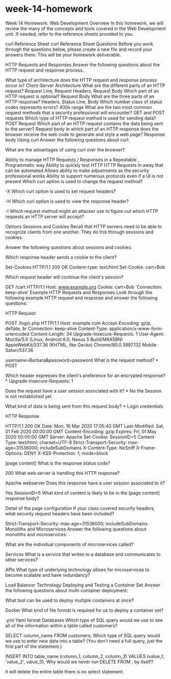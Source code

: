 # week-14-homework

Week 14 Homework: Web Development
Overview
In this homework, we will review the many of the concepts and tools covered in the Web Development unit. If needed, refer to the reference sheets provided to you.

curl Reference Sheet curl Reference Sheet
Questions
Before you work through the questions below, please create a new file and record your answers there. This will be your homework deliverable.

HTTP Requests and Responses
Answer the following questions about the HTTP request and response process.

What type of architecture does the HTTP request and response process occur in?
Client-Server Architecture
What are the different parts of an HTTP request?
Request Line, Request Headers, Request Body
Which part of an HTTP request is optional?
Request Body
What are the three parts of an HTTP response?
Headers, Status Line, Body
Which number class of status codes represents errors?
400s range
What are the two most common request methods that a security professional will encounter?
GET and POST requests
Which type of HTTP request method is used for sending data?
POST Request
Which part of an HTTP request contains the data being sent to the server?
Request body
In which part of an HTTP response does the browser receive the web code to generate and style a web page?
Response body
Using curl
Answer the following questions about curl:

What are the advantages of using curl over the browser?

Ability to manage HTTP Requests / Responses in a Repeatable , Programmatic way
Ability to quickly test HTTP HTTP Requests in away that can be automated
Allows ability to make adjustments as the security professional works
Ability to support numerous protocols even if a UI is not present
Which curl option is used to change the request method?

-X
Which curl option is used to set request headers?

-H
Which curl option is used to view the response header?

-I
Which request method might an attacker use to figure out which HTTP requests an HTTP server will accept?

Options
Sessions and Cookies
Recall that HTTP servers need to be able to recognize clients from one another. They do this through sessions and cookies.

Answer the following questions about sessions and cookies:

Which response header sends a cookie to the client?

Set-Cookies HTTP/1.1 200 OK Content-type: text/html Set-Cookie: cart=Bob


Which request header will continue the client's session?

GET /cart HTTP/1.1
Host: www.example.org
Cookie: cart=Bob
'Connection: keep-alive'
Example HTTP Requests and Responses
Look through the following example HTTP request and response and answer the following questions:

HTTP Request

POST /login.php HTTP/1.1
Host: example.com
Accept-Encoding: gzip, deflate, br
Connection: keep-alive
Content-Type: application/x-www-form-urlencoded
Content-Length: 34
Upgrade-Insecure-Requests: 1
User-Agent: Mozilla/5.0 (Linux; Android 6.0; Nexus 5 Build/MRA58N) AppleWebKit/537.36 (KHTML, like Gecko) Chrome/80.0.3987.132 Mobile Safari/537.36

username=Barbara&password=password
What is the request method? * POST

Which header expresses the client's preference for an encrypted response? * Upgrade-Insecure-Requests: 1

Does the request have a user session associated with it? * No the Session is not restablished yet

What kind of data is being sent from this request body? * Login credentials

HTTP Response

HTTP/1.1 200 OK
Date: Mon, 16 Mar 2020 17:05:43 GMT
Last-Modified: Sat, 01 Feb 2020 00:00:00 GMT
Content-Encoding: gzip
Expires: Fri, 01 May 2020 00:00:00 GMT
Server: Apache
Set-Cookie: SessionID=5
Content-Type: text/html; charset=UTF-8
Strict-Transport-Security: max-age=31536000; includeSubDomains
X-Content-Type: NoSniff
X-Frame-Options: DENY
X-XSS-Protection: 1; mode=block

[page content]
What is the response status code?

200
What web server is handling this HTTP response?

Apache webserver
Does this response have a user session associated to it?

Yes SessionID=5
What kind of content is likely to be in the [page content] response body?

Detail of the page configuration
If your class covered security headers, what security request headers have been included?

Strict-Transport-Security: max-age=31536000; includeSubDomains
Monoliths and Microservices
Answer the following questions about monoliths and microservices:

What are the individual components of microservices called?

Services
What is a service that writes to a database and communicates to other services?

APIs
What type of underlying technology allows for microservices to become scalable and have redundancy?

Load Balancer Technology
Deploying and Testing a Container Set
Answer the following questions about multi-container deployment:

What tool can be used to deploy multiple containers at once?

Docker
What kind of file format is required for us to deploy a container set?

.yml Yaml format
Databases
Which type of SQL query would we use to see all of the information within a table called customers?

SELECT column_name FROM customers;
Which type of SQL query would we use to enter new data into a table? (You don't need a full query, just the first part of the statement.)

INSERT INTO table_name (column_1, column_2, column_3) VALUES (value_1, 'value_2', value_3);
Why would we never run DELETE FROM <table-name>; by itself?

It will delete the entire table there is no select statement.
